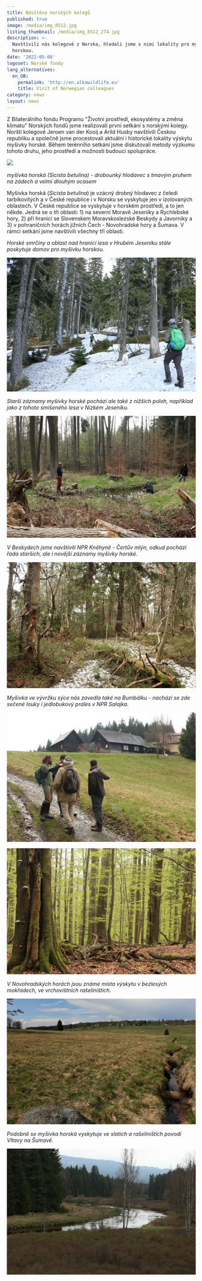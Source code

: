 ```yaml
---
title: Návštěva norských kolegů
published: true
image: /media/img_8512.jpg
listing_thumbnail: /media/img_8512_274.jpg
description: >-
  Navštívili nás kolegové z Norska, hledali jsme s nimi lokality pro myšivku
  horskou.
date: '2022-05-08'
logoset: Norské fondy
lang_alternatives:
  en_GB:
    permalink: 'http://en.alkawildlife.eu'
    title: Visit of Norwegian colleagues
category: news
layout: news
---
```

Z Bilaterálního fondu Programu "Životní prostředí, ekosystémy a změna klimatu" Norských fondů jsme realizovali první setkání s norskými kolegy. Norští kolegové Jeroen van der Kooij a Arild Husby navštívili Českou republiku a společně jsme procestovali aktuální i historické lokality výskytu myšivky horské. Během terénního setkání jsme diskutovali metody výzkumu tohoto druhu, jeho prostředí a možnosti budoucí spolupráce. 

![](/media/myšivka_6_620_u.jpg)

_myšivka horská (Sicista betulina) - drobounký hlodavec s tmavým pruhem na zádech a velmi dlouhým ocasem_

Myšivka horská (_Sicista betulina_) je vzácný drobný hlodavec z čeledi tarbíkovitých a v České republice i v Norsku se vyskytuje jen v izolovaných oblastech. V České republice se vyskytuje v horském prostředí, a to jen někde. Jedná se o tři oblasti: 1) na severní Moravě Jeseníky a Rychlebské hory, 2) při hranici se Slovenskem Moravskoslezské Beskydy a Javorníky a 3) v pohraničních horách jižních Čech - Novohradské hory a Šumava. V rámci setkání jsme navštívili všechny tři oblasti.



_Horské smrčiny a oblast nad hranicí lesa v Hrubém Jeseníku stále poskytuje domov pro myšivku horskou._

![](/media/img_8669.jpg)

_Starší záznamy myšivky horské pochází ale také z nižších poloh, například jako z tohoto smíšeného lesa v Nízkém Jeseníku._

![](/media/j10.jpg)

_V Beskydech jsme navštívili NPR Kněhyně - Čertův mlýn, odkud pochází řada starších, ale i novější záznamy myšivky horské._

![](/media/certuvmlyn.jpg)

_Myšivka ve vývržku sýce nás zavedla také na Bumbálku - nachází se zde sečené louky i jedlobukový prales v NPR Salajka._

![](/media/img_8922.jpg)

![](/media/salajka.jpg)

_V Novohradských horách jsou známé místa výskytu v bezlesých mokřadech, ve vrchovištních rašeliništích._ 

![](/media/img_9179.jpg)

_Podobně se myšivka horská vyskytuje ve slatích a rašeliništích povodí Vltavy na Šumavě._ 

![](/media/su9.jpg)
